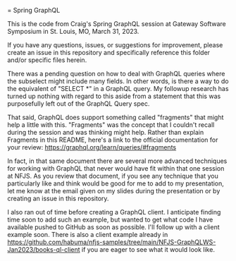 = Spring GraphQL

This is the code from Craig's Spring GraphQL session at Gateway Software Symposium
in St. Louis, MO, March 31, 2023.

If you have any questions, issues, or suggestions for improvement, please
create an issue in this repository and specifically reference this folder and/or
specific files herein.

There was a pending question on how to deal with GraphQL queries where the subselect
might include many fields. In other words, is there a way to do the equivalent of
"SELECT *" in a GraphQL query. My followup research has turned up nothing with
regard to this aside from a statement that this was purposefully left out of the
GraphQL Query spec.

That said, GraphQL does support something called "fragments" that might help a
little with this. "Fragments" was the concept that I couldn't recall during the
session and was thinking might help. Rather than explain Fragments in this README,
here's a link to the official documentation for your review:
https://graphql.org/learn/queries/#fragments

In fact, in that same document there are several more advanced techniques for
working with GraphQL that never would have fit within that one session at NFJS.
As you review that document, if you see any technique that you particularly like
and think would be good for me to add to my presentation, let me know at the email
given on my slides during the presentation or by creating an issue in this repository.

I also ran out of time before creating a GraphQL client. I anticipate finding time
soon to add such an example, but wanted to get what code I have available pushed
to GitHub as soon as possible. I'll follow up with a client example soon. There
is also a client example already in https://github.com/habuma/nfjs-samples/tree/main/NFJS-GraphQLWS-Jan2023/books-ql-client
if you are eager to see what it would look like.
